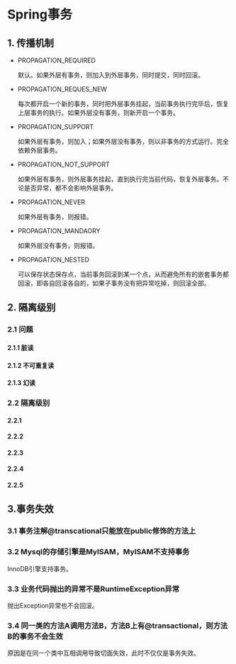 # Spring事务

## 1. 传播机制

- PROPAGATION_REQUIRED

  默认。如果外层有事务，则加入到外层事务，同时提交，同时回滚。

- PROPAGATION_REQUES_NEW

  每次都开启一个新的事务，同时把外层事务挂起，当前事务执行完毕后，恢复上层事务的执行。如果外层没有事务，则新开启一个事务。

- PROPAGATION_SUPPORT

  如果外层有事务，则加入；如果外层没有事务，则以非事务的方式运行。完全依赖外层事务。

- PROPAGATION_NOT_SUPPORT

  如果外层有事务，则外层事务挂起，直到执行完当前代码，恢复外层事务。不论是否异常，都不会影响外层事务。

- PROPAGATION_NEVER

  如果外层有事务，则报错。

- PROPAGATION_MANDAORY

  如果外层没有事务，则报错。

- PROPAGATION_NESTED

  可以保存状态保存点，当前事务回滚到某一个点，从而避免所有的嵌套事务都回滚，即各自回滚各自的，如果子事务没有把异常吃掉，则回滚全部。

## 2. 隔离级别

### 2.1 问题

#### 2.1.1 脏读

#### 2.1.2 不可重复读

#### 2.1.3 幻读

### 2.2 隔离级别

#### 2.2.1  

#### 2.2.2

#### 2.2.3

#### 2.2.4

#### 2.2.5

## 3.事务失效

### 3.1 事务注解@transcational只能放在public修饰的方法上

### 3.2 Mysql的存储引擎是MyISAM，MyISAM不支持事务

InnoDB引擎支持事务。

### 3.3 业务代码抛出的异常不是RuntimeException异常

抛出Exception异常也不会回滚。

### 3.4 同一类的方法A调用方法B，方法B上有@transactional，则方法B的事务不会生效

原因是在同一个类中互相调用导致切面失效，此时不仅仅是事务失效。